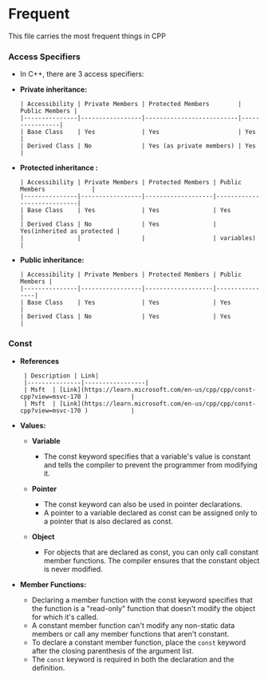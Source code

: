# Frequent

This file carries the most frequent things in CPP

### Access Specifiers

*   In C++, there are 3 access specifiers:

*   **Private inheritance:**

        | Accessibility | Private Members | Protected Members        | Public Members |
        |---------------|-----------------|--------------------------|----------------|
        | Base Class    | Yes             | Yes                      | Yes            |
        | Derived Class | No              | Yes (as private members) | Yes            |

*   **Protected inheritance   :**

        | Accessibility | Private Members | Protected Members | Public Members             |
        |---------------|-----------------|-------------------|----------------------------|
        | Base Class    | Yes             | Yes               | Yes                        |
        | Derived Class | No              | Yes               | Yes(inherited as protected |
        |               |                 |                   | variables)                 |

*   **Public inheritance:**

        | Accessibility | Private Members | Protected Members | Public Members |
        |---------------|-----------------|-------------------|----------------|
        | Base Class    | Yes             | Yes               | Yes            |
        | Derived Class | No              | Yes               | Yes            |

### Const

*  **References**

        | Description | Link| 
        |---------------|-----------------|
        | Msft  | [Link](https://learn.microsoft.com/en-us/cpp/cpp/const-cpp?view=msvc-170 )            |
        | Msft  | [Link](https://learn.microsoft.com/en-us/cpp/cpp/const-cpp?view=msvc-170 )            |

*  **Values:**

   * **Variable**
        + The const keyword specifies that a variable's value is constant and tells the compiler to prevent the programmer from modifying it.

   * **Pointer**
        + The const keyword can also be used in pointer declarations.
        + A pointer to a variable declared as const can be assigned only to a pointer that  is also declared as const.

   * **Object**
        + For objects that are declared as const, you can only call constant member functions. The compiler ensures that the constant object is never modified.


* **Member Functions:**

   * Declaring a member function with the const keyword specifies that the function is a "read-only" function that doesn't modify the object for which it's called. 
   * A constant member function can't modify any non-static data members or call any member functions that aren't constant.
   * To declare a constant member function, place the `const` keyword after the closing parenthesis of the argument list.
   * The `const` keyword is required in both the declaration and the definition.
